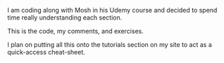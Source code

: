 I am coding along with Mosh in his Udemy course and decided to spend time really understanding each section.

This is the code, my comments, and exercises.

I plan on putting all this onto the tutorials section on my site to act as a quick-access cheat-sheet.
